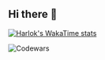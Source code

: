 ## Hi there 👋

[![Harlok's WakaTime stats](https://github-readme-stats.vercel.app/api/wakatime?username=PutraHidayatA)](https://github.com/PutraHidayatA/github-readme-stats)

![Codewars](https://github.r2v.ch/codewars?user=PutraHidayatA&hide_clan=true&name=true&top_languages=true&stroke=%23ffeb95&theme=nightowl)

<!--
**PutraHidayatA/PutraHidayatA** is a ✨ _special_ ✨ repository because its `README.md` (this file) appears on your GitHub profile.

Here are some ideas to get you started:

- 🔭 I’m currently working on ...
- 🌱 I’m currently learning ...
- 👯 I’m looking to collaborate on ...
- 🤔 I’m looking for help with ...
- 💬 Ask me about ...
- 📫 How to reach me: ...
- 😄 Pronouns: ...
- ⚡ Fun fact: ...
-->
